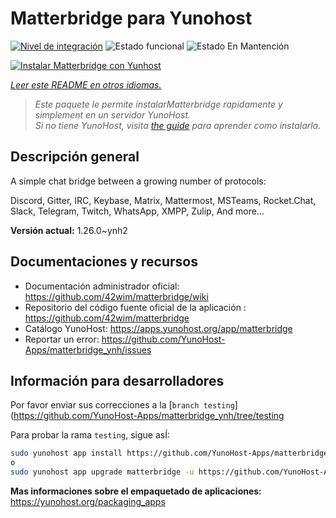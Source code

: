 <!--
Este archivo README esta generado automaticamente<https://github.com/YunoHost/apps/tree/master/tools/readme_generator>
No se debe editar a mano.
-->

# Matterbridge para Yunohost

[![Nivel de integración](https://dash.yunohost.org/integration/matterbridge.svg)](https://ci-apps.yunohost.org/ci/apps/matterbridge/) ![Estado funcional](https://ci-apps.yunohost.org/ci/badges/matterbridge.status.svg) ![Estado En Mantención](https://ci-apps.yunohost.org/ci/badges/matterbridge.maintain.svg)

[![Instalar Matterbridge con Yunhost](https://install-app.yunohost.org/install-with-yunohost.svg)](https://install-app.yunohost.org/?app=matterbridge)

*[Leer este README en otros idiomas.](./ALL_README.md)*

> *Este paquete le permite instalarMatterbridge rapidamente y simplement en un servidor YunoHost.*  
> *Si no tiene YunoHost, visita [the guide](https://yunohost.org/install) para aprender como instalarla.*

## Descripción general

A simple chat bridge between a growing number of protocols:

Discord, Gitter, IRC, Keybase, Matrix, Mattermost, MSTeams, Rocket.Chat, Slack, Telegram, Twitch, WhatsApp, XMPP, Zulip, And more... 


**Versión actual:** 1.26.0~ynh2
## Documentaciones y recursos

- Documentación administrador oficial: <https://github.com/42wim/matterbridge/wiki>
- Repositorio del código fuente oficial de la aplicación : <https://github.com/42wim/matterbridge>
- Catálogo YunoHost: <https://apps.yunohost.org/app/matterbridge>
- Reportar un error: <https://github.com/YunoHost-Apps/matterbridge_ynh/issues>

## Información para desarrolladores

Por favor enviar sus correcciones a la [`branch testing`](https://github.com/YunoHost-Apps/matterbridge_ynh/tree/testing

Para probar la rama `testing`, sigue asÍ:

```bash
sudo yunohost app install https://github.com/YunoHost-Apps/matterbridge_ynh/tree/testing --debug
o
sudo yunohost app upgrade matterbridge -u https://github.com/YunoHost-Apps/matterbridge_ynh/tree/testing --debug
```

**Mas informaciones sobre el empaquetado de aplicaciones:** <https://yunohost.org/packaging_apps>
